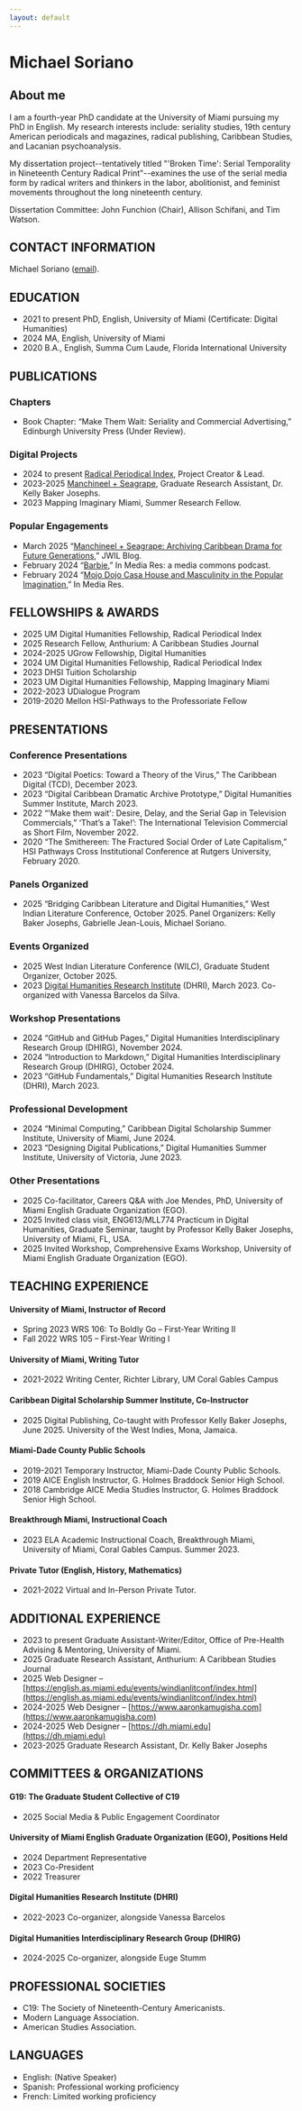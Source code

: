 ```yaml
---
layout: default
---
```


# Michael Soriano 

## About me 

I am a fourth-year PhD candidate at the University of Miami pursuing my PhD in English. My research interests include: seriality studies, 19th century American periodicals and magazines, radical publishing, Caribbean Studies, and Lacanian psychoanalysis. 

My dissertation project--tentatively titled "'Broken Time': Serial Temporality in Nineteenth Century Radical Print"--examines the use of the serial media form by radical writers and thinkers in the labor, abolitionist, and feminist movements throughout the long nineteenth century. 

Dissertation Committee: John Funchion (Chair), Allison Schifani, and Tim Watson. 

## CONTACT INFORMATION
Michael Soriano ([email](mrs319@miami.edu)).

## EDUCATION 
- 2021 to present	PhD, English, University of Miami (Certificate: Digital Humanities)
- 2024			MA, English, University of Miami
- 2020 			B.A., English, Summa Cum Laude, Florida International University 

## PUBLICATIONS

### Chapters

- Book Chapter: “Make Them Wait: Seriality and Commercial Advertising,” Edinburgh University Press (Under Review). 

### Digital Projects
- 2024 to present	[Radical Periodical Index](https://radicalperiodicalindex.com), Project Creator & Lead. 
- 2023-2025	[Manchineel + Seagrape](https://journals.flvc.org/MS/index), Graduate Research Assistant, Dr. Kelly Baker 
Josephs.
- 2023 	Mapping Imaginary Miami, Summer Research Fellow.

### Popular Engagements
- March 2025	“[Manchineel + Seagrape: Archiving Caribbean Drama for Future Generations](https://www.jwilonline.org/jwil-blog-post-march-2025-michael-r-soriano-on-manchineel-seagrape/),” JWIL Blog.
- February 2024	“[Barbie](mailto:https://open.spotify.com/episode/0Sy8KX7TSiRBUMOVLwDxBJ?si=6b4af1c5769040a4),” In Media Res: a media commons podcast.
- February 2024	“[Mojo Dojo Casa House and Masculinity in the Popular Imagination](mailto:https://mediacommons.org/imr/content/mojo-dojo-casa-house-and-masculinity-popular-imagination),” In Media Res.

## FELLOWSHIPS & AWARDS
- 2025			UM Digital Humanities Fellowship, Radical Periodical Index
- 2025			Research Fellow, Anthurium: A Caribbean Studies Journal
- 2024-2025		UGrow Fellowship, Digital Humanities
- 2024			UM Digital Humanities Fellowship, Radical Periodical Index
- 2023			DHSI Tuition Scholarship
- 2023			UM Digital Humanities Fellowship, Mapping Imaginary Miami
- 2022-2023		UDialogue Program
- 2019-2020		Mellon HSI-Pathways to the Professoriate Fellow

## PRESENTATIONS

### Conference Presentations
- 2023	“Digital Poetics: Toward a Theory of the Virus,” The Caribbean Digital (TCD), December 2023.
- 2023	“Digital Caribbean Dramatic Archive Prototype,” Digital Humanities Summer Institute, March 2023.
- 2022	“'Make them wait': Desire, Delay, and the Serial Gap in Television Commercials,” ‘That’s a Take!’: The International Television Commercial as Short Film, November 2022.
- 2020	“The Smithereen: The Fractured Social Order of Late Capitalism,” HSI Pathways Cross Institutional Conference at Rutgers University, February 2020.

### Panels Organized
- 2025 “Bridging Caribbean Literature and Digital Humanities,” West Indian Literature Conference, October 2025. Panel Organizers: Kelly Baker Josephs, Gabrielle Jean-Louis, Michael Soriano. 

### Events Organized
- 2025	West Indian Literature Conference (WILC), Graduate Student Organizer, October 2025. 
- 2023	[Digital Humanities Research Institute](https://media.licdn.com/dms/image/v2/D562DAQGe5MTtX8RS6Q/profile-treasury-image-shrink_800_800/profile-treasury-image-shrink_800_800/0/1727897135066?e=1747692000&v=beta&t=Xj81SIakQ5ggQCA-IHyUiy4xXqMGt6S0PapmOobj-sM) (DHRI), March 2023. Co-organized with Vanessa Barcelos da Silva.

### Workshop Presentations
- 2024	“GitHub and GitHub Pages,” Digital Humanities Interdisciplinary Research Group (DHIRG), November 2024.
- 2024	“Introduction to Markdown,” Digital Humanities Interdisciplinary Research Group (DHIRG), October 2024.
- 2023	“GitHub Fundamentals,” Digital Humanities Research Institute (DHRI), March 2023.

### Professional Development
- 2024	“Minimal Computing,” Caribbean Digital Scholarship Summer Institute, University of Miami, June 2024. 
- 2023	“Designing Digital Publications,” Digital Humanities Summer Institute, University of Victoria, June 2023.

### Other Presentations
- 2025	Co-facilitator, Careers Q&A with Joe Mendes, PhD, University of Miami English Graduate Organization (EGO).
- 2025	Invited class visit, ENG613/MLL774 Practicum in Digital Humanities, Graduate Seminar, taught by Professor Kelly Baker Josephs, University of Miami, FL, USA. 
- 2025	Invited Workshop, Comprehensive Exams Workshop, University of Miami English Graduate Organization (EGO).

## TEACHING EXPERIENCE
#### University of Miami, Instructor of Record
- Spring 2023	WRS 106: To Boldly Go – First-Year Writing II
- Fall 2022	WRS 105 – First-Year Writing I

#### University of Miami, Writing Tutor
- 2021-2022	Writing Center, Richter Library, UM Coral Gables Campus

#### Caribbean Digital Scholarship Summer Institute, Co-Instructor
- 2025	Digital Publishing, Co-taught with Professor Kelly Baker Josephs, June 2025. University of the West Indies, Mona, Jamaica.

#### Miami-Dade County Public Schools
- 2019-2021	Temporary Instructor, Miami-Dade County Public Schools.
- 2019	AICE English Instructor, G. Holmes Braddock Senior High School.
- 2018	Cambridge AICE Media Studies Instructor, G. Holmes Braddock Senior High School.

#### Breakthrough Miami, Instructional Coach
- 2023	ELA Academic Instructional Coach, Breakthrough Miami, University of Miami, Coral Gables Campus. Summer 2023.

#### Private Tutor (English, History, Mathematics)
- 2021-2022	Virtual and In-Person Private Tutor.

## ADDITIONAL EXPERIENCE
- 2023 to present	Graduate Assistant-Writer/Editor, Office of Pre-Health Advising & Mentoring, University of Miami.
- 2025	Graduate Research Assistant, Anthurium: A Caribbean Studies Journal
- 2025	Web Designer – [https://english.as.miami.edu/events/windianlitconf/index.html](https://english.as.miami.edu/events/windianlitconf/index.html)
- 2024-2025	Web Designer – [https://www.aaronkamugisha.com](https://www.aaronkamugisha.com)
- 2024-2025	Web Designer – [https://dh.miami.edu](https://dh.miami.edu)  
- 2023-2025	Graduate Research Assistant, Dr. Kelly Baker Josephs

## COMMITTEES & ORGANIZATIONS
#### G19: The Graduate Student Collective of C19
- 2025	Social Media & Public Engagement Coordinator

#### University of Miami English Graduate Organization (EGO), Positions Held
- 2024	Department Representative
- 2023	Co-President
- 2022	Treasurer

#### Digital Humanities Research Institute (DHRI)
- 2022-2023	Co-organizer, alongside Vanessa Barcelos

#### Digital Humanities Interdisciplinary Research Group (DHIRG)
- 2024-2025 	Co-organizer, alongside Euge Stumm

## PROFESSIONAL SOCIETIES
- C19: The Society of Nineteenth-Century Americanists.
- Modern Language Association. 
- American Studies Association.

## LANGUAGES
- English: (Native Speaker)
- Spanish: Professional working proficiency
- French: Limited working proficiency 
